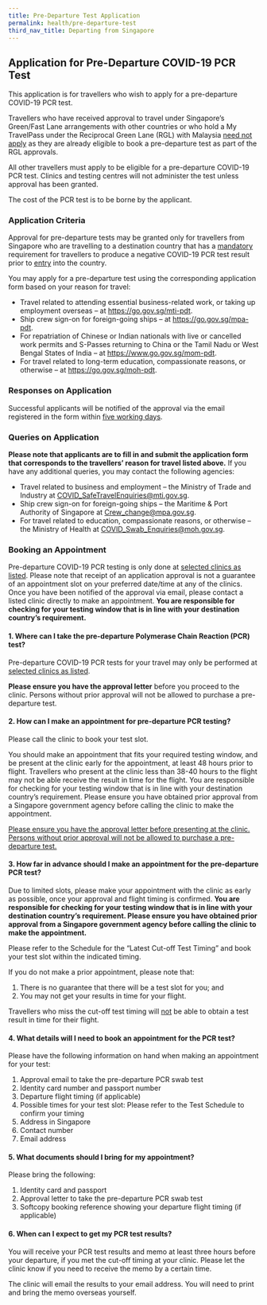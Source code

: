 ```yaml
---
title: Pre-Departure Test Application
permalink: health/pre-departure-test
third_nav_title: Departing from Singapore
---
```


## **Application for Pre-Departure COVID-19 PCR Test**

This application is for travellers who wish to apply for a pre-departure COVID-19 PCR test. 

Travellers who have received approval to travel under Singapore’s Green/Fast Lane arrangements with other countries or who hold a My TravelPass under the Reciprocal Green Lane (RGL) with Malaysia <u>need not apply</u> as they are already eligible to book a pre-departure test as part of the RGL approvals.

All other travellers must apply to be eligible for a pre-departure COVID-19 PCR test. Clinics and testing centres will not administer the test unless approval has been granted.

The cost of the PCR test is to be borne by the applicant.

### **Application Criteria**

Approval for pre-departure tests may be granted only for travellers from Singapore who are travelling to a destination country that has a <u>mandatory</u> requirement for travellers to produce a negative COVID-19 PCR test result prior to <u>entry</u> into the country.

You may apply for a pre-departure test using the corresponding application form based on your reason for travel:
- Travel related to attending essential business-related work, or taking up employment overseas – at <https://go.gov.sg/mti-pdt>.
- Ship crew sign-on for foreign-going ships – at <https://go.gov.sg/mpa-pdt>.
- For repatriation of Chinese or Indian nationals with live or cancelled work permits and S-Passes returning to China or the Tamil Nadu or West Bengal States of India – at <https://www.go.gov.sg/mom-pdt>.
- For travel related to long-term education, compassionate reasons, or otherwise – at <https://go.gov.sg/moh-pdt>.

### **Responses on Application**

Successful applicants will be notified of the approval via the email registered in the form within <u>five working days</u>.

### **Queries on Application**

**Please note that applicants are to fill in and submit the application form that corresponds to the travellers’ reason for travel listed above.** If you have any additional queries, you may contact the following agencies:
- Travel related to business and employment – the Ministry of Trade and Industry at <COVID_SafeTravelEnquiries@mti.gov.sg>.  
- Ship crew sign-on for foreign-going ships – the Maritime & Port Authority of Singapore at <Crew_change@mpa.gov.sg>.
- For travel related to education, compassionate reasons, or otherwise – the Ministry of Health at <COVID_Swab_Enquiries@moh.gov.sg>.

### **Booking an Appointment**

Pre-departure COVID-19 PCR testing is only done at [selected clinics as listed](/pdf/clinic_listing_02112020.pdf). Please note that receipt of an application approval is not a guarantee of an appointment slot on your preferred date/time at any of the clinics. Once you have been notified of the approval via email, please contact a listed clinic directly to make an appointment. **You are responsible for checking for your testing window that is in line with your destination country’s requirement.**

#### 1. Where can I take the pre-departure Polymerase Chain Reaction (PCR) test?

Pre-departure COVID-19 PCR tests for your travel may only be performed at [selected clinics as listed](/pdf/clinic_listing_02112020.pdf). 

**Please ensure you have the approval letter** before you proceed to the clinic. Persons without prior approval will not be allowed to purchase a pre-departure test.

#### 2. How can I make an appointment for pre-departure PCR testing?

Please call the clinic to book your test slot. 

You should make an appointment that fits your required testing window, and be present at the clinic early for the appointment, at least 48 hours prior to flight. Travellers who present at the clinic less than 38-40 hours to the flight may not be able receive the result in time for the flight. You are responsible for checking for your testing window that is in line with your destination country’s requirement. Please ensure you have obtained prior approval from a Singapore government agency before calling the clinic to make the appointment.

<u>Please ensure you have the approval letter before presenting at the clinic. Persons without prior approval will not be allowed to purchase a pre-departure test.</u>

#### 3. How far in advance should I make an appointment for the pre-departure PCR test?

Due to limited slots, please make your appointment with the clinic as early as possible, once your approval and flight timing is confirmed. **You are responsible for checking for your testing window that is in line with your destination country’s requirement. Please ensure you have obtained prior approval from a Singapore government agency before calling the clinic to make the appointment.**

Please refer to the Schedule for the “Latest Cut-off Test Timing” and book your test slot within the indicated timing.

If you do not make a prior appointment, please note that:
1. There is no guarantee that there will be a test slot for you; and 
2. You may not get your results in time for your flight.

Travellers who miss the cut-off test timing will <u>not</u> be able to obtain a test result in time for their flight.

#### 4. What details will I need to book an appointment for the PCR test?

Please have the following information on hand when making an appointment for your test:
1. Approval email to take the pre-departure PCR swab test
2. Identity card number and passport number
3. Departure flight timing (if applicable)
4. Possible times for your test slot: Please refer to the Test Schedule to confirm your timing
5. Address in Singapore 
6. Contact number 
7. Email address 

#### 5. What documents should I bring for my appointment?

Please bring the following:
1. Identity card and passport 
2. Approval letter to take the pre-departure PCR swab test
3. Softcopy booking reference showing your departure flight timing (if applicable)

#### 6. When can I expect to get my PCR test results?

You will receive your PCR test results and memo at least three hours before your departure, if you met the cut-off timing at your clinic. Please let the clinic know if you need to receive the memo by a certain time.

The clinic will email the results to your email address. You will need to print and bring the memo overseas yourself.
